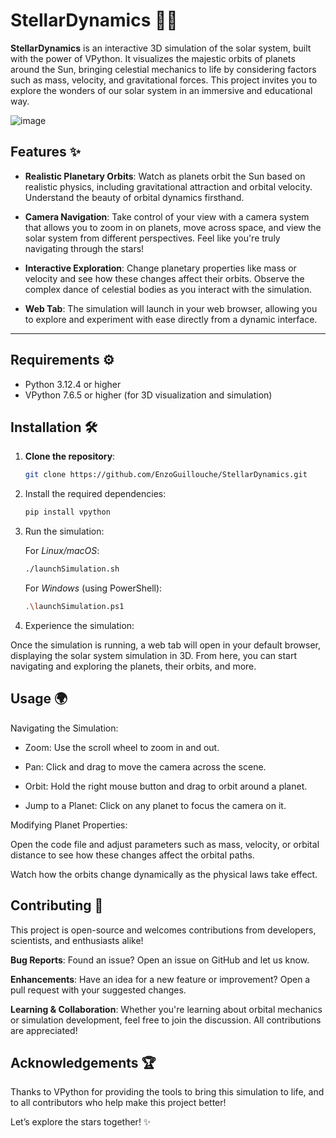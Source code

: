 # StellarDynamics 🌌🚀

**StellarDynamics** is an interactive 3D simulation of the solar system, built with the power of VPython. It visualizes the majestic orbits of planets around the Sun, bringing celestial mechanics to life by considering factors such as mass, velocity, and gravitational forces. This project invites you to explore the wonders of our solar system in an immersive and educational way.

![image](https://github.com/user-attachments/assets/f32c9184-b5e2-4662-ae06-56c68ffbd113)

## Features ✨

- **Realistic Planetary Orbits**: Watch as planets orbit the Sun based on realistic physics, including gravitational attraction and orbital velocity. Understand the beauty of orbital dynamics firsthand.
  
- **Camera Navigation**: Take control of your view with a camera system that allows you to zoom in on planets, move across space, and view the solar system from different perspectives. Feel like you're truly navigating through the stars!

- **Interactive Exploration**: Change planetary properties like mass or velocity and see how these changes affect their orbits. Observe the complex dance of celestial bodies as you interact with the simulation.

- **Web Tab**: The simulation will launch in your web browser, allowing you to explore and experiment with ease directly from a dynamic interface.

---

## Requirements ⚙️

- Python 3.12.4 or higher
- VPython 7.6.5 or higher (for 3D visualization and simulation)

## Installation 🛠️

1. **Clone the repository**:

   ```bash
   git clone https://github.com/EnzoGuillouche/StellarDynamics.git
   ```

2. Install the required dependencies:

    ```bash
    pip install vpython
    ```

3. Run the simulation:

    For *Linux/macOS*:

    ```bash
    ./launchSimulation.sh
    ```

    For *Windows* (using PowerShell):

    ```bash
    .\launchSimulation.ps1
    ```

4. Experience the simulation:

Once the simulation is running, a web tab will open in your default browser, displaying the solar system simulation in 3D. From here, you can start navigating and exploring the planets, their orbits, and more.

## Usage 🌍

Navigating the Simulation:

- Zoom: Use the scroll wheel to zoom in and out.

- Pan: Click and drag to move the camera across the scene.

- Orbit: Hold the right mouse button and drag to orbit around a planet.

- Jump to a Planet: Click on any planet to focus the camera on it.

Modifying Planet Properties:

Open the code file and adjust parameters such as mass, velocity, or orbital distance to see how these changes affect the orbital paths.

Watch how the orbits change dynamically as the physical laws take effect.

## Contributing 🤝

This project is open-source and welcomes contributions from developers, scientists, and enthusiasts alike!

**Bug Reports**: Found an issue? Open an issue on GitHub and let us know.

**Enhancements**: Have an idea for a new feature or improvement? Open a pull request with your suggested changes.

**Learning & Collaboration**: Whether you're learning about orbital mechanics or simulation development, feel free to join the discussion. All contributions are appreciated!

## Acknowledgements 🏆

Thanks to VPython for providing the tools to bring this simulation to life, and to all contributors who help make this project better!

Let’s explore the stars together! ✨
